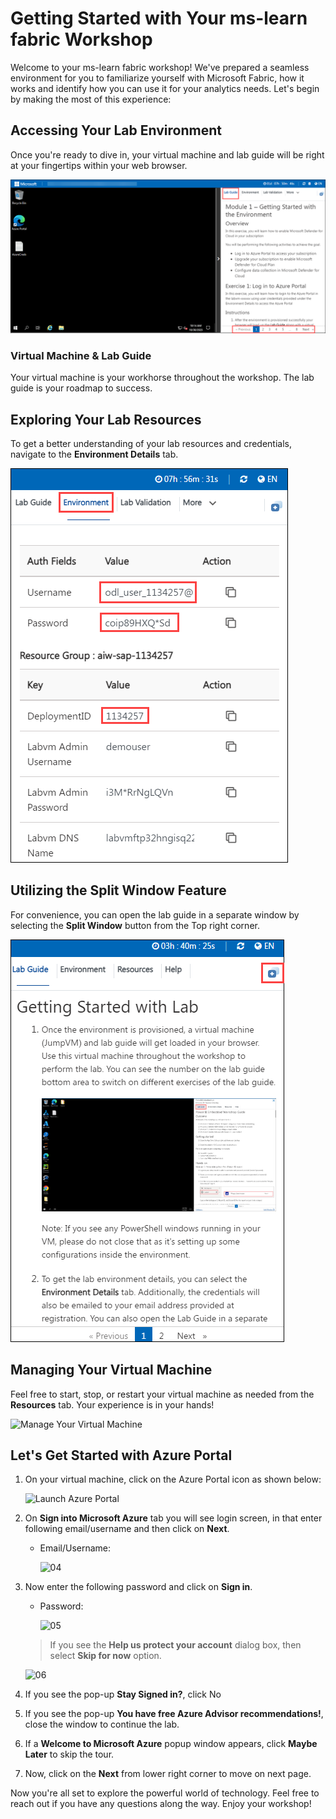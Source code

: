 # Getting Started with Your ms-learn fabric Workshop
 
Welcome to your ms-learn fabric workshop! We've prepared a seamless environment for you to familiarize yourself with Microsoft Fabric, how it works and identify how you can use it for your analytics needs. Let's begin by making the most of this experience:
 
## Accessing Your Lab Environment
 
Once you're ready to dive in, your virtual machine and lab guide will be right at your fingertips within your web browser.
 
   ![07](./Images/gs/lab.png)

### Virtual Machine & Lab Guide
 
Your virtual machine is your workhorse throughout the workshop. The lab guide is your roadmap to success.
 
## Exploring Your Lab Resources
 
To get a better understanding of your lab resources and credentials, navigate to the **Environment Details** tab.
 
   ![07](./Images/gs/env.png)
 
## Utilizing the Split Window Feature
 
For convenience, you can open the lab guide in a separate window by selecting the **Split Window** button from the Top right corner.
 
   ![07](./Images/gs/splitt.png)
   
## Managing Your Virtual Machine
 
Feel free to start, stop, or restart your virtual machine as needed from the **Resources** tab. Your experience is in your hands!
 
   ![Manage Your Virtual Machine](../Images/gs/res.png)
 
## Let's Get Started with Azure Portal
 
1. On your virtual machine, click on the Azure Portal icon as shown below:
 
    ![Launch Azure Portal](../Images/gs/azure.png)

1. On **Sign into Microsoft Azure** tab you will see login screen, in that enter following email/username and then click on **Next**. 
   * Email/Username: <inject key="AzureAdUserEmail"></inject>
   
     ![04](./Images/gs/04.png)
     
1. Now enter the following password and click on **Sign in**.
   * Password: <inject key="AzureAdUserPassword"></inject>
   
     ![05](./Images/gs/05.png)
     
   > If you see the **Help us protect your account** dialog box, then select **Skip for now** option.

      ![06](./Images/gs/06.png)
  
1. If you see the pop-up **Stay Signed in?**, click No

1. If you see the pop-up **You have free Azure Advisor recommendations!**, close the window to continue the lab.

1. If a **Welcome to Microsoft Azure** popup window appears, click **Maybe Later** to skip the tour.
      
1. Now, click on the **Next** from lower right corner to move on next page.

 
Now you're all set to explore the powerful world of technology. Feel free to reach out if you have any questions along the way. Enjoy your workshop!

